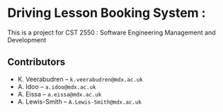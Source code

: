 # Driving Lesson Booking System :

This is a project for CST 2550 :  Software Engineering Management and Development

## Contributors

- K. Veerabudren – `k.veerabudren@mdx.ac.uk`
- A. Idoo – `a.idoo@mdx.ac.uk`
- A. Eissa – `a.eissa@mdx.ac.uk`
- A. Lewis-Smith – `A.Lewis-Smith@mdx.ac.uk`
